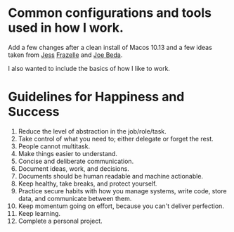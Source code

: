 # Common configurations and tools used in how I work. 

Add a few changes after a clean install of Macos 10.13 and a few ideas taken from [Jess](https://github.com/jessfraz/dotfiles) [Frazelle](https://github.com/jessfraz/dockerfiles) and [Joe Beda](https://github.com/jbeda/dotfiles).

I also wanted to include the basics of how I like to work.

# Guidelines for Happiness and Success

1. Reduce the level of abstraction in the job/role/task. 
2. Take control of what you need to; either delegate or forget the rest. 
3. People cannot multitask.
4. Make things easier to understand. 
5. Concise and deliberate communication.
6. Document ideas, work, and decisions.
7. Documents should be human readable and machine actionable.
8. Keep healthy, take breaks, and protect yourself.
9. Practice secure habits with how you manage systems, write code, store data, and communicate between them.
10. Keep momentum going on effort, because you can't deliver perfection.
11. Keep learning.
12. Complete a personal project.



